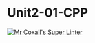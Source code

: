 # Unit2-01-CPP
[![Mr Coxall's Super Linter](https://github.com/ICS3U-C-Programming-ShemIrekpita/Unit2-01-CPP/workflows/Mr%20Coxall's%20Super%20Linter/badge.svg)](https://github.com/ICS3U-C-Programming-ShemIrekpita/Unit2-01-CPP/actions/)
